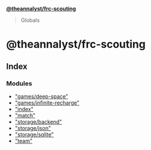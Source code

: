 **[@theannalyst/frc-scouting](README.md)**

> Globals

# @theannalyst/frc-scouting

## Index

### Modules

* ["games/deep-space"](modules/_games_deep_space_.md)
* ["games/infinite-recharge"](modules/_games_infinite_recharge_.md)
* ["index"](modules/_index_.md)
* ["match"](modules/_match_.md)
* ["storage/backend"](modules/_storage_backend_.md)
* ["storage/json"](modules/_storage_json_.md)
* ["storage/sqlite"](modules/_storage_sqlite_.md)
* ["team"](modules/_team_.md)
